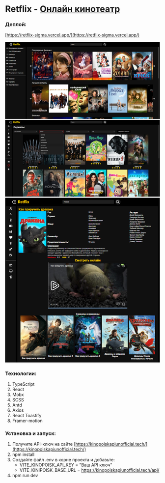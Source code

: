 # Retflix - [Онлайн кинотеатр](https://retflix-sigma.vercel.app/)

### Деплой:

[https://retflix-sigma.vercel.app/](https://retflix-sigma.vercel.app/)

![](readme-images/1.png)
![](readme-images/2.png)
![](readme-images/3.png)

### Технологии:

1. TypeScript
2. React
3. Mobx
4. SCSS
5. Antd
6. Axios
7. React Toastify
8. Framer-motion

### Установка и запуск:

1. Получите API-ключ на сайте [https://kinopoiskapiunofficial.tech/](https://kinopoiskapiunofficial.tech/)
2. npm install
3. Создайте файл .env в корне проекта и добавьте:
   - VITE_KINOPOISK_API_KEY = "Ваш API ключ"
   - VITE_KINIPOISK_BASE_URL = https://kinopoiskapiunofficial.tech/api/
4. npm run dev
